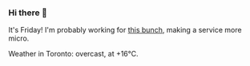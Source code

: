 ### Hi there :wave:

It's Friday! I'm probably working for [this bunch](https://github.com/kohofinancial), making a service more micro.

Weather in Toronto: overcast, at +16°C.
